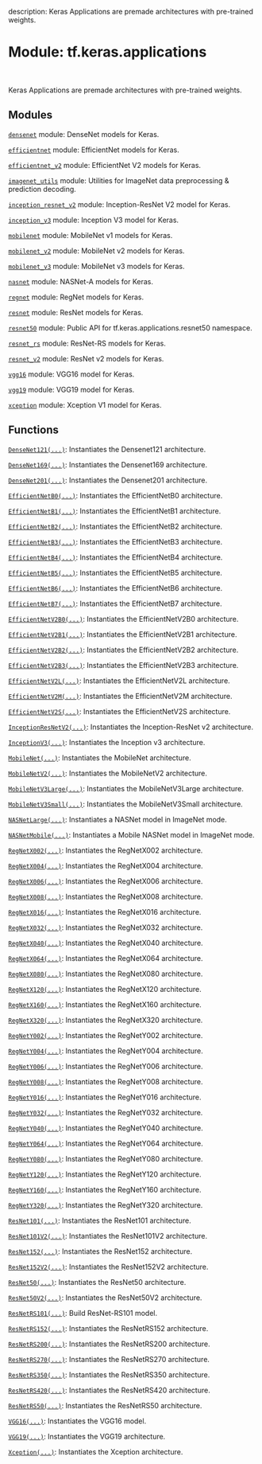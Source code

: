 description: Keras Applications are premade architectures with pre-trained weights.

<div itemscope itemtype="http://developers.google.com/ReferenceObject">
<meta itemprop="name" content="tf.keras.applications" />
<meta itemprop="path" content="Stable" />
</div>

# Module: tf.keras.applications

<!-- Insert buttons and diff -->

<table class="tfo-notebook-buttons tfo-api nocontent" align="left">

</table>



Keras Applications are premade architectures with pre-trained weights.



## Modules

[`densenet`](../../tf/keras/applications/densenet.md) module: DenseNet models for Keras.

[`efficientnet`](../../tf/keras/applications/efficientnet.md) module: EfficientNet models for Keras.

[`efficientnet_v2`](../../tf/keras/applications/efficientnet_v2.md) module: EfficientNet V2 models for Keras.

[`imagenet_utils`](../../tf/keras/applications/imagenet_utils.md) module: Utilities for ImageNet data preprocessing & prediction decoding.

[`inception_resnet_v2`](../../tf/keras/applications/inception_resnet_v2.md) module: Inception-ResNet V2 model for Keras.

[`inception_v3`](../../tf/keras/applications/inception_v3.md) module: Inception V3 model for Keras.

[`mobilenet`](../../tf/keras/applications/mobilenet.md) module: MobileNet v1 models for Keras.

[`mobilenet_v2`](../../tf/keras/applications/mobilenet_v2.md) module: MobileNet v2 models for Keras.

[`mobilenet_v3`](../../tf/keras/applications/mobilenet_v3.md) module: MobileNet v3 models for Keras.

[`nasnet`](../../tf/keras/applications/nasnet.md) module: NASNet-A models for Keras.

[`regnet`](../../tf/keras/applications/regnet.md) module: RegNet models for Keras.

[`resnet`](../../tf/keras/applications/resnet.md) module: ResNet models for Keras.

[`resnet50`](../../tf/keras/applications/resnet50.md) module: Public API for tf.keras.applications.resnet50 namespace.

[`resnet_rs`](../../tf/keras/applications/resnet_rs.md) module: ResNet-RS models for Keras.

[`resnet_v2`](../../tf/keras/applications/resnet_v2.md) module: ResNet v2 models for Keras.

[`vgg16`](../../tf/keras/applications/vgg16.md) module: VGG16 model for Keras.

[`vgg19`](../../tf/keras/applications/vgg19.md) module: VGG19 model for Keras.

[`xception`](../../tf/keras/applications/xception.md) module: Xception V1 model for Keras.

## Functions

[`DenseNet121(...)`](../../tf/keras/applications/densenet/DenseNet121.md): Instantiates the Densenet121 architecture.

[`DenseNet169(...)`](../../tf/keras/applications/densenet/DenseNet169.md): Instantiates the Densenet169 architecture.

[`DenseNet201(...)`](../../tf/keras/applications/densenet/DenseNet201.md): Instantiates the Densenet201 architecture.

[`EfficientNetB0(...)`](../../tf/keras/applications/efficientnet/EfficientNetB0.md): Instantiates the EfficientNetB0 architecture.

[`EfficientNetB1(...)`](../../tf/keras/applications/efficientnet/EfficientNetB1.md): Instantiates the EfficientNetB1 architecture.

[`EfficientNetB2(...)`](../../tf/keras/applications/efficientnet/EfficientNetB2.md): Instantiates the EfficientNetB2 architecture.

[`EfficientNetB3(...)`](../../tf/keras/applications/efficientnet/EfficientNetB3.md): Instantiates the EfficientNetB3 architecture.

[`EfficientNetB4(...)`](../../tf/keras/applications/efficientnet/EfficientNetB4.md): Instantiates the EfficientNetB4 architecture.

[`EfficientNetB5(...)`](../../tf/keras/applications/efficientnet/EfficientNetB5.md): Instantiates the EfficientNetB5 architecture.

[`EfficientNetB6(...)`](../../tf/keras/applications/efficientnet/EfficientNetB6.md): Instantiates the EfficientNetB6 architecture.

[`EfficientNetB7(...)`](../../tf/keras/applications/efficientnet/EfficientNetB7.md): Instantiates the EfficientNetB7 architecture.

[`EfficientNetV2B0(...)`](../../tf/keras/applications/efficientnet_v2/EfficientNetV2B0.md): Instantiates the EfficientNetV2B0 architecture.

[`EfficientNetV2B1(...)`](../../tf/keras/applications/efficientnet_v2/EfficientNetV2B1.md): Instantiates the EfficientNetV2B1 architecture.

[`EfficientNetV2B2(...)`](../../tf/keras/applications/efficientnet_v2/EfficientNetV2B2.md): Instantiates the EfficientNetV2B2 architecture.

[`EfficientNetV2B3(...)`](../../tf/keras/applications/efficientnet_v2/EfficientNetV2B3.md): Instantiates the EfficientNetV2B3 architecture.

[`EfficientNetV2L(...)`](../../tf/keras/applications/efficientnet_v2/EfficientNetV2L.md): Instantiates the EfficientNetV2L architecture.

[`EfficientNetV2M(...)`](../../tf/keras/applications/efficientnet_v2/EfficientNetV2M.md): Instantiates the EfficientNetV2M architecture.

[`EfficientNetV2S(...)`](../../tf/keras/applications/efficientnet_v2/EfficientNetV2S.md): Instantiates the EfficientNetV2S architecture.

[`InceptionResNetV2(...)`](../../tf/keras/applications/inception_resnet_v2/InceptionResNetV2.md): Instantiates the Inception-ResNet v2 architecture.

[`InceptionV3(...)`](../../tf/keras/applications/inception_v3/InceptionV3.md): Instantiates the Inception v3 architecture.

[`MobileNet(...)`](../../tf/keras/applications/mobilenet/MobileNet.md): Instantiates the MobileNet architecture.

[`MobileNetV2(...)`](../../tf/keras/applications/mobilenet_v2/MobileNetV2.md): Instantiates the MobileNetV2 architecture.

[`MobileNetV3Large(...)`](../../tf/keras/applications/MobileNetV3Large.md): Instantiates the MobileNetV3Large architecture.

[`MobileNetV3Small(...)`](../../tf/keras/applications/MobileNetV3Small.md): Instantiates the MobileNetV3Small architecture.

[`NASNetLarge(...)`](../../tf/keras/applications/nasnet/NASNetLarge.md): Instantiates a NASNet model in ImageNet mode.

[`NASNetMobile(...)`](../../tf/keras/applications/nasnet/NASNetMobile.md): Instantiates a Mobile NASNet model in ImageNet mode.

[`RegNetX002(...)`](../../tf/keras/applications/regnet/RegNetX002.md): Instantiates the RegNetX002 architecture.

[`RegNetX004(...)`](../../tf/keras/applications/regnet/RegNetX004.md): Instantiates the RegNetX004 architecture.

[`RegNetX006(...)`](../../tf/keras/applications/regnet/RegNetX006.md): Instantiates the RegNetX006 architecture.

[`RegNetX008(...)`](../../tf/keras/applications/regnet/RegNetX008.md): Instantiates the RegNetX008 architecture.

[`RegNetX016(...)`](../../tf/keras/applications/regnet/RegNetX016.md): Instantiates the RegNetX016 architecture.

[`RegNetX032(...)`](../../tf/keras/applications/regnet/RegNetX032.md): Instantiates the RegNetX032 architecture.

[`RegNetX040(...)`](../../tf/keras/applications/regnet/RegNetX040.md): Instantiates the RegNetX040 architecture.

[`RegNetX064(...)`](../../tf/keras/applications/regnet/RegNetX064.md): Instantiates the RegNetX064 architecture.

[`RegNetX080(...)`](../../tf/keras/applications/regnet/RegNetX080.md): Instantiates the RegNetX080 architecture.

[`RegNetX120(...)`](../../tf/keras/applications/regnet/RegNetX120.md): Instantiates the RegNetX120 architecture.

[`RegNetX160(...)`](../../tf/keras/applications/regnet/RegNetX160.md): Instantiates the RegNetX160 architecture.

[`RegNetX320(...)`](../../tf/keras/applications/regnet/RegNetX320.md): Instantiates the RegNetX320 architecture.

[`RegNetY002(...)`](../../tf/keras/applications/regnet/RegNetY002.md): Instantiates the RegNetY002 architecture.

[`RegNetY004(...)`](../../tf/keras/applications/regnet/RegNetY004.md): Instantiates the RegNetY004 architecture.

[`RegNetY006(...)`](../../tf/keras/applications/regnet/RegNetY006.md): Instantiates the RegNetY006 architecture.

[`RegNetY008(...)`](../../tf/keras/applications/regnet/RegNetY008.md): Instantiates the RegNetY008 architecture.

[`RegNetY016(...)`](../../tf/keras/applications/regnet/RegNetY016.md): Instantiates the RegNetY016 architecture.

[`RegNetY032(...)`](../../tf/keras/applications/regnet/RegNetY032.md): Instantiates the RegNetY032 architecture.

[`RegNetY040(...)`](../../tf/keras/applications/regnet/RegNetY040.md): Instantiates the RegNetY040 architecture.

[`RegNetY064(...)`](../../tf/keras/applications/regnet/RegNetY064.md): Instantiates the RegNetY064 architecture.

[`RegNetY080(...)`](../../tf/keras/applications/regnet/RegNetY080.md): Instantiates the RegNetY080 architecture.

[`RegNetY120(...)`](../../tf/keras/applications/regnet/RegNetY120.md): Instantiates the RegNetY120 architecture.

[`RegNetY160(...)`](../../tf/keras/applications/regnet/RegNetY160.md): Instantiates the RegNetY160 architecture.

[`RegNetY320(...)`](../../tf/keras/applications/regnet/RegNetY320.md): Instantiates the RegNetY320 architecture.

[`ResNet101(...)`](../../tf/keras/applications/resnet/ResNet101.md): Instantiates the ResNet101 architecture.

[`ResNet101V2(...)`](../../tf/keras/applications/resnet_v2/ResNet101V2.md): Instantiates the ResNet101V2 architecture.

[`ResNet152(...)`](../../tf/keras/applications/resnet/ResNet152.md): Instantiates the ResNet152 architecture.

[`ResNet152V2(...)`](../../tf/keras/applications/resnet_v2/ResNet152V2.md): Instantiates the ResNet152V2 architecture.

[`ResNet50(...)`](../../tf/keras/applications/resnet50/ResNet50.md): Instantiates the ResNet50 architecture.

[`ResNet50V2(...)`](../../tf/keras/applications/resnet_v2/ResNet50V2.md): Instantiates the ResNet50V2 architecture.

[`ResNetRS101(...)`](../../tf/keras/applications/resnet_rs/ResNetRS101.md): Build ResNet-RS101 model.

[`ResNetRS152(...)`](../../tf/keras/applications/resnet_rs/ResNetRS152.md): Instantiates the ResNetRS152 architecture.

[`ResNetRS200(...)`](../../tf/keras/applications/resnet_rs/ResNetRS200.md): Instantiates the ResNetRS200 architecture.

[`ResNetRS270(...)`](../../tf/keras/applications/resnet_rs/ResNetRS270.md): Instantiates the ResNetRS270 architecture.

[`ResNetRS350(...)`](../../tf/keras/applications/resnet_rs/ResNetRS350.md): Instantiates the ResNetRS350 architecture.

[`ResNetRS420(...)`](../../tf/keras/applications/resnet_rs/ResNetRS420.md): Instantiates the ResNetRS420 architecture.

[`ResNetRS50(...)`](../../tf/keras/applications/resnet_rs/ResNetRS50.md): Instantiates the ResNetRS50 architecture.

[`VGG16(...)`](../../tf/keras/applications/vgg16/VGG16.md): Instantiates the VGG16 model.

[`VGG19(...)`](../../tf/keras/applications/vgg19/VGG19.md): Instantiates the VGG19 architecture.

[`Xception(...)`](../../tf/keras/applications/xception/Xception.md): Instantiates the Xception architecture.

